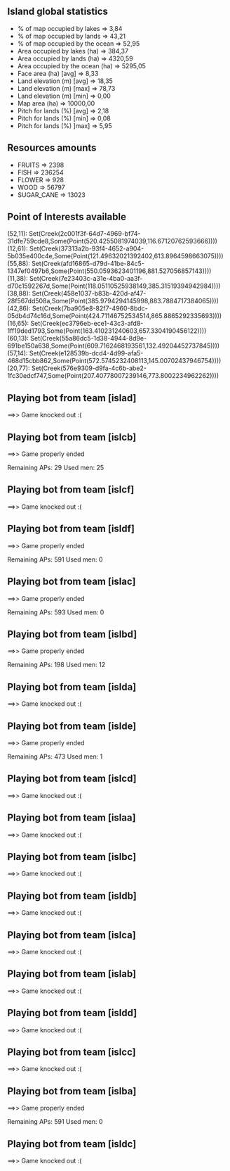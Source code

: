 ## Island global statistics
  - % of map occupied by lakes      => 3,84
  - % of map occupied by lands      => 43,21
  - % of map occupied by the ocean  => 52,95
  - Area occupied by lakes (ha)     => 384,37
  - Area occupied by lands (ha)     => 4320,59
  - Area occupied by the ocean (ha) => 5295,05
  - Face area (ha) [avg]            => 8,33
  - Land elevation (m) [avg]        => 18,35
  - Land elevation (m) [max]        => 78,73
  - Land elevation (m) [min]        => 0,00
  - Map area (ha)                   => 10000,00
  - Pitch for lands (%) [avg]       => 2,18
  - Pitch for lands (%) [min]       => 0,08
  - Pitch for lands (%) ]max]       => 5,95

## Resources amounts
  - FRUITS     => 2398
  - FISH       => 236254
  - FLOWER     => 928
  - WOOD       => 56797
  - SUGAR_CANE => 13023

## Point of Interests available
  (52,11): Set(Creek(2c001f3f-64d7-4969-bf74-31dfe759cde8,Some(Point(520.4255081974039,116.67120762593666))))
  (12,61): Set(Creek(37313a2b-93f4-4652-a904-5b035e400c4e,Some(Point(121.49632021392402,613.8964598663075))))
  (55,88): Set(Creek(afd16865-d79d-41be-84c5-1347ef0497b6,Some(Point(550.0593623401196,881.527056857143))))
  (11,38): Set(Creek(7e23403c-a31e-4ba0-aa3f-d70c1592267d,Some(Point(118.05110525938149,385.31519394942984))))
  (38,88): Set(Creek(458e1037-b83b-420d-af47-28f567dd508a,Some(Point(385.9794294145998,883.7884717384065))))
  (42,86): Set(Creek(7ba905e8-82f7-4960-8bdc-05db4d74c16d,Some(Point(424.71146752534514,865.8865292335693))))
  (16,65): Set(Creek(ec3796eb-ece1-43c3-afd8-1ff19ded1793,Some(Point(163.410231240603,657.3304190456122))))
  (60,13): Set(Creek(55a86dc5-1d38-4944-8d9e-691be150a638,Some(Point(609.7162468193561,132.49204452737845))))
  (57,14): Set(Creek(e128539b-dcd4-4d99-afa5-468d15cbb862,Some(Point(572.5745232408113,145.00702437946754))))
  (20,77): Set(Creek(576e9309-d9fa-4c6b-abe2-1fc30edcf747,Some(Point(207.40778007239146,773.8002234962262))))

## Playing bot from team [islad]
  ==>> Game knocked out :(


## Playing bot from team [islcb]
  ==>> Game properly ended

  Remaining APs: 29
  Used men: 25


## Playing bot from team [islcf]
  ==>> Game knocked out :(


## Playing bot from team [isldf]
  ==>> Game properly ended

  Remaining APs: 591
  Used men: 0


## Playing bot from team [islac]
  ==>> Game properly ended

  Remaining APs: 593
  Used men: 0


## Playing bot from team [islbd]
  ==>> Game properly ended

  Remaining APs: 198
  Used men: 12


## Playing bot from team [islda]
  ==>> Game knocked out :(


## Playing bot from team [islde]
  ==>> Game properly ended

  Remaining APs: 473
  Used men: 1


## Playing bot from team [islcd]
  ==>> Game knocked out :(


## Playing bot from team [islaa]
  ==>> Game knocked out :(


## Playing bot from team [islbc]
  ==>> Game knocked out :(


## Playing bot from team [isldb]
  ==>> Game knocked out :(


## Playing bot from team [islca]
  ==>> Game knocked out :(


## Playing bot from team [islab]
  ==>> Game knocked out :(


## Playing bot from team [isldd]
  ==>> Game knocked out :(


## Playing bot from team [islcc]
  ==>> Game knocked out :(


## Playing bot from team [islba]
  ==>> Game properly ended

  Remaining APs: 591
  Used men: 0


## Playing bot from team [isldc]
  ==>> Game knocked out :(

